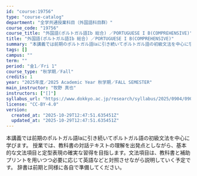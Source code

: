 ```yaml
---
id: "course:19756"
type: "course-catalog"
department: "全学共通授業科目（外国語科目群）"
course_code: "19756"
course_title: "外国語(ポルトガル語Ib 総合) ／PORTUGUESE I B(COMPREHENSIVE)"
title: "外国語(ポルトガル語Ib 総合) ／PORTUGUESE I B(COMPREHENSIVE)"
summary: "本講義では前期のポルトガル語Ⅰaに引き続いてポルトガル語の初級文法を中心に学びます。 授業では、教科書の対話テキストの理解を出発点としながら、基本的な文法項目と定型表現の確実な習得を目指します。文法項目は、教科書と補助プリントを用いつつ必要…"
tags: []
campus: ""
term: ""
period: "金1／Fri 1"
course_type: "秋学期／Fall"
credits: 1
year: "2025年度／2025 Academic Year 秋学期／FALL SEMESTER"
main_instructor: "牧野 真也"
instructors: ["[]"]
syllabus_url: "https://www.dokkyo.ac.jp/research/syllabus/2025/0904/0904_19756_ja_JP.html"
license: "CC-BY-4.0"
version:
  created_at: "2025-10-29T12:47:51.635451Z"
  updated_at: "2025-10-29T12:47:51.635451Z"
---
```

本講義では前期のポルトガル語Ⅰaに引き続いてポルトガル語の初級文法を中心に学びます。 授業では、教科書の対話テキストの理解を出発点としながら、基本的な文法項目と定型表現の確実な習得を目指します。文法項目は、教科書と補助プリントを用いつつ必要に応じて英語などと対照させながら説明していく予定です。 辞書は前期と同様に各自で準備してください。
